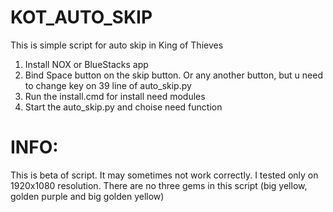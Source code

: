 # KOT_AUTO_SKIP
This is simple script for auto skip in King of Thieves

1. Install NOX or BlueStacks app
2. Bind Space button on the skip button. Or any another button, but u need to change key on 39 line of auto_skip.py
3. Run the install.cmd for install need modules
4. Start the auto_skip.py and choise need function

# INFO: 

This is beta of script.
It may sometimes not work correctly. I tested only on 1920x1080 resolution.
There are no three gems in this script (big yellow, golden purple and big golden yellow)
